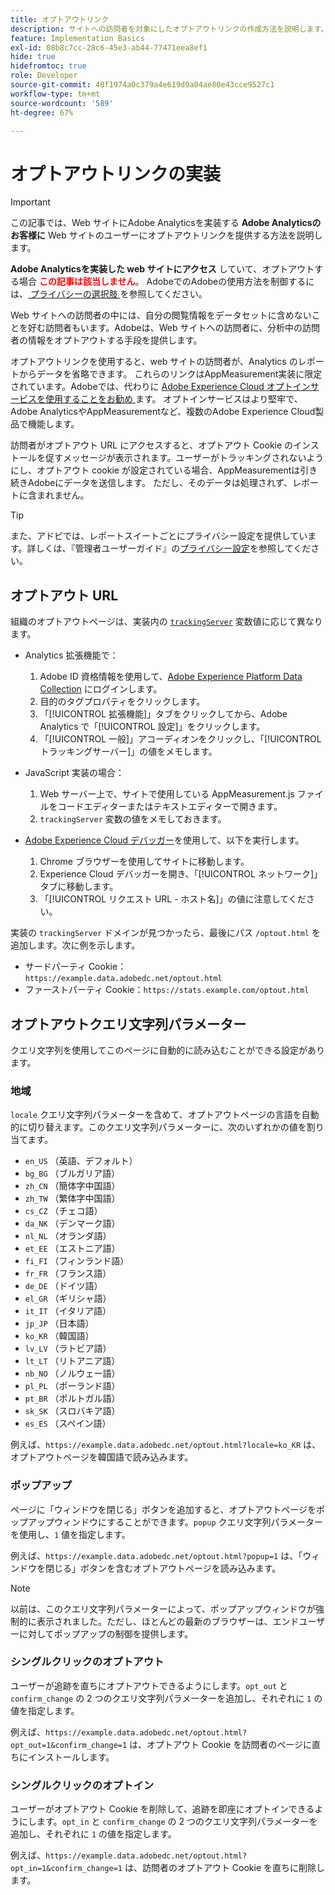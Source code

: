 ```yaml
---
title: オプトアウトリンク
description: サイトへの訪問者を対象にしたオプトアウトリンクの作成方法を説明します。
feature: Implementation Basics
exl-id: 08b8c7cc-28c6-45e3-ab44-77471eea8ef1
hide: true
hidefromtoc: true
role: Developer
source-git-commit: 48f1974a0c379a4e619d9a04ae80e43cce9527c1
workflow-type: tm+mt
source-wordcount: '589'
ht-degree: 67%

---
```


# オプトアウトリンクの実装

>[!IMPORTANT]
>
> この記事では、Web サイトにAdobe Analyticsを実装する **Adobe Analyticsのお客様に** Web サイトのユーザーにオプトアウトリンクを提供する方法を説明します。 <p><p>
> **Adobe Analyticsを実装した web サイトにアクセス** していて、オプトアウトする場合 **<span style="color:red">この記事は該当しません</span>**。 AdobeでのAdobeの使用方法を制御するには、[ プライバシーの選択肢 ](https://www.adobe.com/jp/privacy/opt-out.html) を参照してください。

Web サイトへの訪問者の中には、自分の閲覧情報をデータセットに含めないことを好む訪問者もいます。Adobeは、Web サイトへの訪問者に、分析中の訪問者の情報をオプトアウトする手段を提供します。

オプトアウトリンクを使用すると、web サイトの訪問者が、Analytics のレポートからデータを省略できます。 これらのリンクはAppMeasurement実装に限定されています。Adobeでは、代わりに [Adobe Experience Cloud オプトインサービスを使用することをお勧め ](https://experienceleague.adobe.com/docs/id-service/using/implementation/opt-in-service/optin-overview.html?lang=ja) ます。 オプトインサービスはより堅牢で、Adobe AnalyticsやAppMeasurementなど、複数のAdobe Experience Cloud製品で機能します。

訪問者がオプトアウト URL にアクセスすると、オプトアウト Cookie のインストールを促すメッセージが表示されます。ユーザーがトラッキングされないようにし、オプトアウト cookie が設定されている場合、AppMeasurementは引き続きAdobeにデータを送信します。 ただし、そのデータは処理されず、レポートに含まれません。

>[!TIP]
>
> また、アドビでは、レポートスイートごとにプライバシー設定を提供しています。詳しくは、『管理者ユーザーガイド』の[プライバシー設定](/help/admin/admin/c-manage-report-suites/c-edit-report-suites/general/privacy-settings.md)を参照してください。

## オプトアウト URL

組織のオプトアウトページは、実装内の [`trackingServer`](../vars/config-vars/trackingserver.md) 変数値に応じて異なります。

* Analytics 拡張機能で：
   1. Adobe ID 資格情報を使用して、[Adobe Experience Platform Data Collection](https://experience.adobe.com/data-collection) にログインします。
   1. 目的のタグプロパティをクリックします。
   1. 「[!UICONTROL 拡張機能]」タブをクリックしてから、Adobe Analytics で「[!UICONTROL 設定]」をクリックします。
   1. 「[!UICONTROL 一般]」アコーディオンをクリックし、「[!UICONTROL トラッキングサーバー]」の値をメモします。

* JavaScript 実装の場合：
   1. Web サーバー上で、サイトで使用している AppMeasurement.js ファイルをコードエディターまたはテキストエディターで開きます。
   1. `trackingServer` 変数の値をメモしておきます。

* [Adobe Experience Cloud デバッガー](https://experienceleague.adobe.com/docs/experience-platform/debugger/home.html?lang=ja)を使用して、以下を実行します。
   1. Chrome ブラウザーを使用してサイトに移動します。
   1. Experience Cloud デバッガーを開き、「[!UICONTROL ネットワーク]」タブに移動します。
   1. 「[!UICONTROL リクエスト URL - ホスト名]」の値に注意してください。

実装の `trackingServer` ドメインが見つかったら、最後にパス `/optout.html` を追加します。次に例を示します。

* サードパーティ Cookie： `https://example.data.adobedc.net/optout.html`
* ファーストパーティ Cookie：`https://stats.example.com/optout.html`

## オプトアウトクエリ文字列パラメーター

クエリ文字列を使用してこのページに自動的に読み込むことができる設定があります。

### 地域

`locale` クエリ文字列パラメーターを含めて、オプトアウトページの言語を自動的に切り替えます。このクエリ文字列パラメーターに、次のいずれかの値を割り当てます。

* `en_US` （英語、デフォルト）
* `bg_BG` （ブルガリア語）
* `zh_CN` （簡体字中国語）
* `zh_TW` （繁体字中国語）
* `cs_CZ` （チェコ語）
* `da_NK` （デンマーク語）
* `nl_NL` （オランダ語）
* `et_EE` （エストニア語）
* `fi_FI` （フィンランド語）
* `fr_FR` （フランス語）
* `de_DE` （ドイツ語）
* `el_GR` （ギリシャ語）
* `it_IT` （イタリア語）
* `jp_JP` （日本語）
* `ko_KR` （韓国語）
* `lv_LV` （ラトビア語）
* `lt_LT` （リトアニア語）
* `nb_NO` （ノルウェー語）
* `pl_PL` （ポーランド語）
* `pt_BR` （ポルトガル語）
* `sk_SK` （スロバキア語）
* `es_ES` （スペイン語）

例えば、`https://example.data.adobedc.net/optout.html?locale=ko_KR` は、オプトアウトページを韓国語で読み込みます。

### ポップアップ

ページに「ウィンドウを閉じる」ボタンを追加すると、オプトアウトページをポップアップウィンドウにすることができます。`popup` クエリ文字列パラメーターを使用し、`1` 値を指定します。

例えば、`https://example.data.adobedc.net/optout.html?popup=1` は、「ウィンドウを閉じる」ボタンを含むオプトアウトページを読み込みます。

>[!NOTE]
>
>以前は、このクエリ文字列パラメーターによって、ポップアップウィンドウが強制的に表示されました。ただし、ほとんどの最新のブラウザーは、エンドユーザーに対してポップアップの制御を提供します。

### シングルクリックのオプトアウト

ユーザーが追跡を直ちにオプトアウトできるようにします。`opt_out` と `confirm_change` の 2 つのクエリ文字列パラメーターを追加し、それぞれに `1` の値を指定します。

例えば、`https://example.data.adobedc.net/optout.html?opt_out=1&confirm_change=1` は、オプトアウト Cookie を訪問者のページに直ちにインストールします。

### シングルクリックのオプトイン

ユーザーがオプトアウト Cookie を削除して、追跡を即座にオプトインできるようにします。`opt_in` と `confirm_change` の 2 つのクエリ文字列パラメーターを追加し、それぞれに `1` の値を指定します。

例えば、`https://example.data.adobedc.net/optout.html?opt_in=1&confirm_change=1` は、訪問者のオプトアウト Cookie を直ちに削除します。
